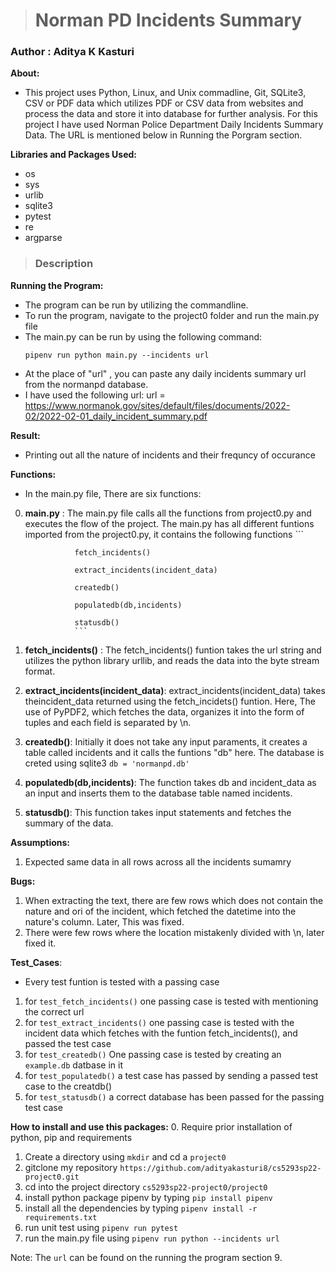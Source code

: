 > # Norman PD Incidents Summary
### Author : Aditya K Kasturi 

__About:__
- This project uses Python, Linux, and Unix commadline, Git, SQLite3, CSV or PDF data which utilizes PDF or CSV data from websites and process the data and store it into database for further analysis. For this project I have used Norman Police Department Daily Incidents Summary Data. The URL is mentioned below in Running the Porgram section. 

__Libraries and Packages Used:__
- os
- sys
- urlib
- sqlite3
- pytest
- re
- argparse

> ### Description

__Running the Program:__
- The program can be run by utilizing the commandline.
- To run the program, navigate to the project0 folder and run the main.py file 
- The main.py can be run by using the following command: 
  ```
  pipenv run python main.py --incidents url 
  ``` 
- At the place of "url" , you can paste any daily incidents summary url from the normanpd database. 
- I have used the following url: 
  url = https://www.normanok.gov/sites/default/files/documents/2022-02/2022-02-01_daily_incident_summary.pdf
  
__Result:__
- Printing out all the nature of incidents and their frequncy of occurance
  
__Functions:__

- In the main.py file, There are six functions:

0. __main.py__ :  The main.py file calls all the functions from project0.py and executes the flow of the project.
                  The main.py has all different funtions imported from the project0.py, it contains the following functions
                  ```
                  
                  fetch_incidents()
                  
                  extract_incidents(incident_data)
                  
                  createdb()
                  
                  populatedb(db,incidents)
                  
                  statusdb()
                  ```
1. __fetch_incidents()__ : The fetch_incidents() funtion takes the url string and utilizes the python library urllib, and reads the data into the byte stream format.
2. __extract_incidents(incident_data)__: extract_incidents(incident_data) takes theincident_data returned using the fetch_incidets() funtion. Here, The use of PyPDF2, which fetches the data, organizes it into the form of tuples and each field is separated by \n. 
3. __createdb()__: Initially it does not take any input paraments,  it creates a table called incidents and it calls the funtions "db" here. The database is creted using sqlite3
                  ```
                  db = 'normanpd.db'
                  ```
4. __populatedb(db,incidents)__:  The function takes db and incident_data as an input and inserts them to the database table named incidents.
5. __statusdb()__: This function takes input statements and fetches the summary of the data. 
        
__Assumptions:__

1. Expected same data in all rows across all the incidents sumamry

__Bugs:__
1. When extracting the text, there are few rows which does not contain the nature and ori of the incident, which fetched the datetime into the nature's column. Later, This was fixed. 
2. There were few rows where the location mistakenly divided with \n, later fixed it.

__Test_Cases__:
- Every test funtion is tested with a passing case
1. for ```test_fetch_incidents()``` one passing case is tested with mentioning the correct url
2. for ```test_extract_incidents()```  one passing case is tested with the incident data which fetches with the funtion fetch_incidents(), and passed the test case
3. for ```test_createdb()``` One passing case is tested by creating an ```example.db``` datbase in it
4. for ```test_populatedb()``` a test case has passed by sending a passed test case to the creatdb()
5. for ```test_statusdb()``` a correct database has been passed for the passing test case


__How to install and use this packages:__
0. Require prior installation of python, pip and requirements 
1. Create a directory using ```mkdir``` and cd a ```project0```
2. gitclone my repository ```https://github.com/adityakasturi8/cs5293sp22-project0.git```
3. cd into the project directory ```cs5293sp22-project0/project0```
4. install python package pipenv by typing ```pip install pipenv```
5. install all the dependencies by typing ```pipenv install -r requirements.txt```
6. run unit test using ```pipenv run pytest```
7. run the main.py file using ```pipenv run python --incidents url``` 

Note: The ```url``` can be found on the running the program section
9. 
